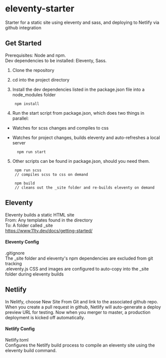 # eleventy-starter
Starter for a static site using eleventy and sass, and deploying to Netlify via github integration

## Get Started
Prerequisites: Node and npm.  
Dev dependencies to be installed: Eleventy, Sass.

1. Clone the repository  
2. cd into the project directory  
3. Install the dev dependencies listed in the package.json file into a node_modules folder
        
        npm install

4. Run the start script from package.json, which does two things in parallel:  
- Watches for scss changes and compiles to css
- Watches for project changes, builds eleventy and auto-refreshes a local server  

        npm run start
    
5. Other scripts can be found in package.json, should you need them.  

        npm run scss 
        // compiles scss to css on demand
        
        npm build
        // cleans out the _site folder and re-builds eleventy on demand
        

## Eleventy
Eleventy builds a static HTML site  
From: Any templates found in the directory  
To: A folder called _site  
https://www.11ty.dev/docs/getting-started/
    
    

#### Eleventy Config  
.gitignore  
The _site folder and eleventy's npm dependencies are excluded from git tracking  
.eleventy.js
CSS and images are configured to auto-copy into the _site folder during eleventy builds


## Netlify
In Nelitfy, choose New Site From Git and link to the associated github repo.
When you create a pull request in github, Netlify will auto-generate a deploy preview URL for testing. 
Now when you merger to master, a production deployment is kicked off automatically. 

#### Netlify Config
Netlify.toml   
Configures the Netilfy build process to compile an eleventy site using the eleventy build command.
